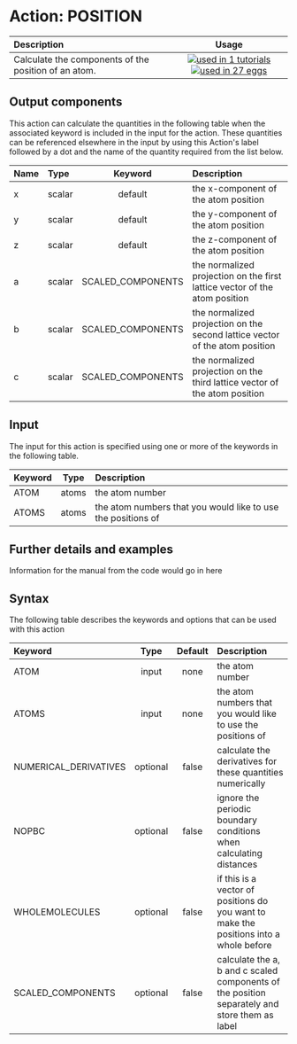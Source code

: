 # Action: POSITION

| Description    | Usage |
|:--------|:--------:|
| Calculate the components of the position of an atom. | [![used in 1 tutorials](https://img.shields.io/badge/tutorials-1-green.svg)](https://www.plumed-tutorials.org/browse.html?search=POSITION)[![used in 27 eggs](https://img.shields.io/badge/nest-27-green.svg)](https://www.plumed-nest.org/browse.html?search=POSITION) | 

## Output components

This action can calculate the quantities in the following table when the associated keyword is included in the input for the action. These quantities can be referenced elsewhere in the input by using this Action's label followed by a dot and the name of the quantity required from the list below.

| Name | Type | Keyword | Description |
|:-------|:-----|:----:|:-------|
| x | scalar | default | the x-component of the atom position | 
| y | scalar | default | the y-component of the atom position | 
| z | scalar | default | the z-component of the atom position | 
| a | scalar | SCALED_COMPONENTS | the normalized projection on the first lattice vector of the atom position | 
| b | scalar | SCALED_COMPONENTS | the normalized projection on the second lattice vector of the atom position | 
| c | scalar | SCALED_COMPONENTS | the normalized projection on the third lattice vector of the atom position | 


## Input

The input for this action is specified using one or more of the keywords in the following table.

| Keyword |  Type | Description |
|:--------|:------:|:-----------|
| ATOM | atoms | the atom number |
| ATOMS | atoms | the atom numbers that you would like to use the positions of |


## Further details and examples 
Information for the manual from the code would go in here 
## Syntax 
The following table describes the keywords and options that can be used with this action 

| Keyword | Type | Default | Description |
|:-------|:----:|:-------:|:-----------|
| ATOM | input | none | the atom number |
| ATOMS | input | none | the atom numbers that you would like to use the positions of |
| NUMERICAL_DERIVATIVES | optional | false |  calculate the derivatives for these quantities numerically |
| NOPBC | optional | false |  ignore the periodic boundary conditions when calculating distances |
| WHOLEMOLECULES | optional | false |  if this is a vector of positions do you want to make the positions into a whole before |
| SCALED_COMPONENTS | optional | false |  calculate the a, b and c scaled components of the position separately and store them as label |

